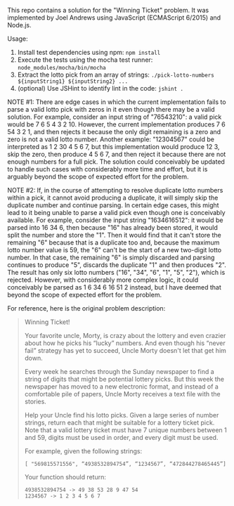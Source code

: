 This repo contains a solution for the "Winning Ticket" problem. It was implemented by Joel Andrews using JavaScript (ECMAScript 6/2015) and Node.js.

Usage:

1. Install test dependencies using npm: `npm install`
2. Execute the tests using the mocha test runner: `node_modules/mocha/bin/mocha`
3. Extract the lotto pick from an array of strings: `./pick-lotto-numbers ${inputString1} ${inputString2} ...`
4. (optional) Use JSHint to identify lint in the code: `jshint .`

NOTE #1: There are edge cases in which the current implementation fails to parse a valid lotto pick with zeros in it even though there may be a valid solution. For example, consider an input string of "76543210": a valid pick would be 7 6 5 4 3 2 10. However, the current implementation produces 7 6 54 3 2 1, and then rejects it because the only digit remaining is a zero and zero is not a valid lotto number. Another example: "12304567" could be interpreted as 1 2 30 4 5 6 7, but this implementation would produce 12 3, skip the zero, then produce 4 5 6 7, and then reject it because there are not enough numbers for a full pick. The solution could conceivably be updated to handle such cases with considerably more time and effort, but it is arguably beyond the scope of expected effort for the problem.

NOTE #2: If, in the course of attempting to resolve duplicate lotto numbers within a pick, it cannot avoid producing a duplicate, it will simply skip the duplicate number and continue parsing. In certain edge cases, this might lead to it being unable to parse a valid pick even though one is conceivably available. For example, consider the input string "1634616512": it would be parsed into 16 34 6, then because "16" has already been stored, it would split the number and store the "1". Then it would find that it can't store the remaining "6" because that is a duplicate too and, because the maximum lotto number value is 59, the "6" can't be the start of a new two-digit lotto number. In that case, the remaining "6" is simply discarded and parsing continues to produce "5", discards the duplicate "1" and then produces "2". The result has only six lotto numbers ("16", "34", "6", "1", "5", "2"), which is rejected. However, with considerably more complex logic, it could conceivably be parsed as 1 6 34 6 16 51 2 instead, but I have deemed that beyond the scope of expected effort for the problem.

For reference, here is the original problem description:

> Winning Ticket!
>
> Your favorite uncle, Morty, is crazy about the lottery and even crazier about how he picks his “lucky” numbers. And even though his “never fail” strategy has yet to succeed, Uncle Morty doesn't let that get him down.
>
> Every week he searches through the Sunday newspaper to find a string of digits that might be potential lottery picks. But this week the newspaper has moved to a new electronic format, and instead of a comfortable pile of papers, Uncle Morty receives a text file with the stories.
>
> Help your Uncle find his lotto picks. Given a large series of number strings, return each that might be suitable for a lottery ticket pick. Note that a valid lottery ticket must have 7 unique numbers between 1 and 59, digits must be used in order, and every digit must be used.
>
> For example, given the following strings:
>
> ```[ "569815571556", “4938532894754”, “1234567”, “472844278465445”]```
>
> Your function should return:
>
> ```
> 4938532894754 -> 49 38 53 28 9 47 54
> 1234567 -> 1 2 3 4 5 6 7
> ```
